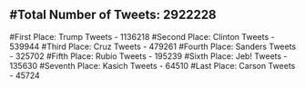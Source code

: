 #Total Number of Tweets: 2922228 
---
#First Place: Trump Tweets - 1136218
#Second Place: Clinton Tweets - 539944
#Third Place: Cruz Tweets - 479261
#Fourth Place: Sanders Tweets - 325702
#Fifth Place: Rubio Tweets - 195239
#Sixth Place: Jeb! Tweets - 135630
#Seventh Place: Kasich Tweets - 64510
#Last Place: Carson Tweets - 45724
